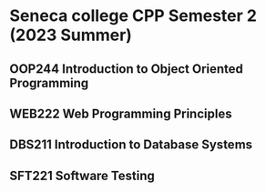 # Seneca college CPP Semester 2 (2023 Summer)

## OOP244   Introduction to Object Oriented Programming

## WEB222   Web Programming Principles

## DBS211   Introduction to Database Systems

## SFT221   Software Testing
